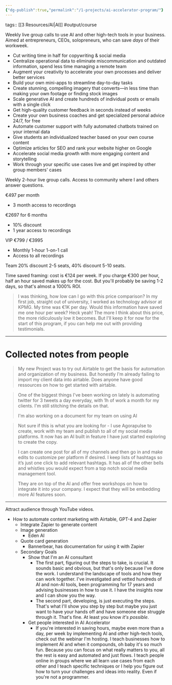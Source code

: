 ```yaml
---
{"dg-publish":true,"permalink":"/1-projects/ai-accelerator-program/"}
---
```


tags:: [[3 Resources/AI\|AI]] #output/course

Weekly live group calls to use AI and other high-tech tools in your business. Aimed at entrepreneurs, CEOs, solopreneurs, who can save *days* of their workweek.

- Cut writing time in half for copywriting & social media
- Centralize operational data to eliminate miscommunication and outdated information, spend less time managing a remote team
- Augment your creativity to accelerate your own processes and deliver better services
- Build your own mini-apps to streamline day-to-day tasks
- Create stunning, compelling imagery that converts—in less time than making your own footage or finding stock images
- Scale generative AI and create hundreds of individual posts or emails with a single click
- Get high-quality customer feedback in seconds instead of weeks
- Create your own business coaches and get specialized personal advice 24/7, for free
- Automate customer support with fully automated chatbots trained on your internal data
- Give students an individualized teacher based on your own course content
- Optimize articles for SEO and rank your website higher on Google
- Accelerate social media growth with more engaging content and storytelling
- Work through your specific use cases live and get inspired by other group members' cases

Weekly 2-hour live group calls.
Access to community where I and others answer questions.

€497 per month
- 3 month access to recordings

€2697 for 6 months
- 10% discount
- 1 year access to recordings

VIP €799 / €3995
- Monthly 1-hour 1-on-1 call
- Access to all recordings

Team 20% discount 2-5 seats, 40% discount 5-10 seats.

Time saved framing: cost is €124 per week. If you charge €300 per hour, half an hour saved makes up for the cost. But you'll probably be saving 1-2 days, so that's almost a 1000% ROI.

> I was thinking, how low can I go with this price comparison? In my first job, straight out of university, I worked as technology advisor at KPMG. My time was €1K per day. Would this information have saved me one hour per week? Heck yeah! The more I think about this price, the more ridiculously low it becomes. But I'll keep it for now for the start of this program, if you can help me out with providing testimonials.


---

# Collected notes from people

> My new Project was to try out Airtable to get the basis for automation and organization of my business. But honestly I'm already failing to import my client data into airtable. Does anyone have good ressources on how to get started with airtable.

> One of the biggest things I've been working on lately is automating twitter for 3 tweets a day everyday, with 1h of work a month for my clients. I'm still stitching the details on that.
>
> I'm also working on a document for my team on using AI

> Not sure if this is what you are looking for - I use Agorapulse to create, work with my team and publish to all of my social media platforms. It now has an AI built in feature I have just started exploring to create the copy. 
>
> I can create one post for all of my channels and then go in and make edits to customize per platform if desired. I keep lists of hashtags so it’s just one click to add relevant hashtags. It has all of the other bells and whistles you would expect from a top notch social media management tool. 
>
> They are on top of the AI and offer free workshops on how to integrate it into your company. I expect that they will be embedding more AI features soon. 

---

Attract audience through YouTube videos.

- How to automate content marketing with Airtable, GPT-4 and Zapier
	- Integrate Zapier to generate content
	- Image generation
		- Eden AI
	- Quote card generation
		- Bannerbear, has documentation for using it with Zapier
	- Secondary Goals
		- Show that I'm an AI consultant
			- The first part, figuring out the steps to take, is crucial. It sounds basic and obvious, but that's only because I've done the work. I understand the landscape of tools and how they can work together. I've investigated and vetted hundreds of AI and non-AI tools, been programming for 17 years and advising businesses in how to use it. I have the insights now and I can show you the way.
			- The second part, developing, is just executing the steps. That's what I'll show you step by step but maybe you just want to have your hands off and have someone else struggle through it. That's fine. At least you know *it's possible*.
		- Get people interested in AI Accelerator
			- If you're interested in saving hours, maybe even more than a day, per week by implementing AI and other high-tech tools, check out the webinar I'm hosting. I teach businesses how to implement AI and when it compounds, oh baby it's so much fun. Because you can focus on what really matters to you, all the rest is easy and automated and just flows. I teach people online in groups where we all learn use cases from each other and I teach specific techniques or I help you figure out how to turn your challenges and ideas into reality. Even if you're not a programmer.